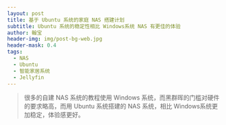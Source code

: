 ```yaml
---
layout: post
title: 基于 Ubuntu 系统的家庭 NAS 搭建计划
subtitle: Ubuntu 系统的稳定性相比 Windows系统 NAS 有更佳的体验
author: 翰宝
header-img: img/post-bg-web.jpg
header-mask: 0.4
tags:
  - NAS
  - Ubuntu
  - 智能家居系统
  - Jellyfin
---
```


> 很多的自建 NAS 系统的教程使用 Windows 系统，而黑群晖的门槛对硬件的要求略高，而用 Ubuntu 系统搭建的 NAS 系统，相比 Windows系统更加稳定，体验感更好。


